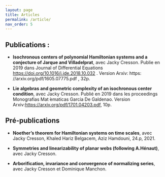 ```yaml
---
layout: page
title: Articles
permalink: /article/
nav_order: 5
---
```


## Publications : 
- **Isochronous centers of polynomial Hamiltonian systems and a conjecture of
Jarque and Villadelprat**, avec Jacky Cresson. Publie en 2019 dans Journal of Differential
Equations https://doi.org/10.1016/j.jde.2018.10.032 . Version Arxiv: https:
//arxiv.org/pdf/1605.07775.pdf , 32p.

- **Lie algebras and geometric complexity of an isochronous center condition**,
avec Jacky Cresson. Publié en 2019 dans les proceedings Monografias Mat ́ematicas Garcia De
Galdenao. Version Arxiv:https://arxiv.org/pdf/1701.04203.pdf, 10p.

## Pré-publications

- **Noether’s theorem for Hamiltonian systems on time scales**, avec Jacky Cresson, Khaled Hariz Belgacem, Aziz Hamdouni, 24.p, 2021.

- **Symmetries and linearizability of planar webs (following A.Hénaut)**, avec Jacky Cresson.

- **Arborification, invariance and convergence of normalizing series**, avec Jacky
Cresson et Dominique Manchon.